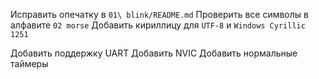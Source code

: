 Исправить опечатку в `01\ blink/README.md`
Проверить все символы в алфавите `02 morse`
Добавить кириллицу для `UTF-8` и `Windows Cyrillic 1251`

Добавить поддержку UART
Добавить NVIC
Добавить нормальные таймеры